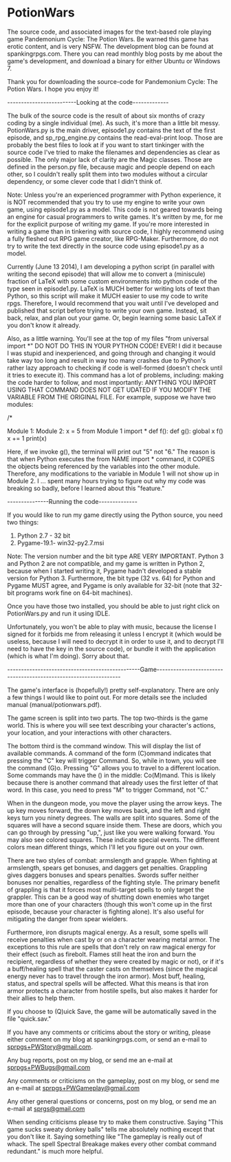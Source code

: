 PotionWars
==========

The source code, and associated images for the text-based role playing game Pandemonium Cycle: The Potion Wars. Be warned this game has erotic content, and is very NSFW. The development blog can be 
found at spankingrpgs.com. There you can read monthly blog posts by me about the game's development, and download a binary for either Ubuntu or Windows 7.

Thank you for downloading the source-code for Pandemonium Cycle: The Potion Wars. I hope you enjoy it!

-------------------------Looking at the code-------------

The bulk of the source code is the result of about six months of crazy coding by a single individual (me). As such, it's more than a little bit messy. PotionWars.py is the main driver, episode1.py contains
the text of the first episode, and sp_rpg_engine.py contains the read-eval-print loop. Those are probably the best files to look at if you want to start tinkinger with the source code I've tried to make 
the filenames and
dependencies as clear as possible. The only major lack of clarity are the Magic classes. Those are defined in the person.py file, because magic and people depend on 
each other, so I couldn't really split them into two modules without a circular dependency, or some clever code that I didn't think of.

Note: Unless you're an experienced programmer with Python experience, it is NOT recommended that you try to use my engine to write your own game, using episode1.py as a model. This code is not geared
towards being an engine for casual programmers to write games. It's written by me, for me for the explicit purpose of writing my game. If you're more interested in writing a game than in tinkering with
source code, I highly recommend using a fully fleshed out RPG game creator, like RPG-Maker. Furthermore, do not
try to write the text directly in the source code using episode1.py as a model.

Currently (June 13 2014), I am developing a python
script (in parallel with writing the second episode) that will allow me to convert a (miniscule) fraction of LaTeX with some custom environments into python code of the
type seen in episode1.py. LaTeX is MUCH better for writing lots of text than Python, so this script will make it MUCH easier to use my code to write rpgs. Therefore, I 
would recommend that you wait until I've developed and published that script before trying to write your own game. Instead, sit back, relax, and plan out your game. Or,
begin learning some basic LaTeX if you don't know it already.

Also, as a little warning. You'll see at the top of my files "from universal import *" DO NOT DO THIS IN YOUR PYTHON CODE! EVER! I did it because I was stupid and
inexperienced, and going through and changing it would take way too long and result in way too many crashes due to Python's rather lazy approach to checking if code is
well-formed (doesn't check until it tries to execute it). This command has a lot of problems, including: making the code harder to follow, and most importantly: ANYTHING
YOU IMPORT USING THAT COMMAND DOES NOT GET UDATED IF YOU MODIFY THE VARIABLE FROM THE ORIGINAL FILE. For example, suppose we have two modules:

/*

Module 1:               Module 2:
x = 5                   from Module 1 import *
def f():                def g():
    global x                f()
    x += 1                  print(x)

Here, if we invoke g(), the terminal will print out "5" not "6." The reason is that when Python executes the from NAME import * command, it COPIES the objects being referenced by the variables 
into the other module. Therefore, any modifications to the variable in Module 1 will not show up in Module 2. I ... spent many hours trying to figure out why my code
was breaking so badly, before I learned about this "feature."


---------------Running the code--------------

If you would like to run my game directly using the Python source, you need two things:

1. Python 2.7 - 32 bit
2. Pygame-19.1- win32-py2.7.msi

Note: The version number and the bit type ARE VERY IMPORTANT. Python 3 and Python 2 are not compatible, and my game is written in Python 2, because when I started 
writing it, Pygame hadn't developed a stable version for Python 3. Furthermore, the bit type (32 vs. 64) for Python and Pygame MUST agree, and Pygame is only available for
32-bit (note that 32-bit programs work fine on 64-bit machines).

Once you have those two installed, you should be able to just right click on PotionWars.py and run it using IDLE.

Unfortunately, you won't be able to play with music, because the license I signed for it forbids me from releasing it unless I encrypt it (which would be useless, because
I will need to decrypt it in order to use it, and to decrypt I'll need to have the key in the source code), or bundle it with the application (which is what I'm doing). Sorry about that.


------------------------------------------------Game-----------------------------------------------------------------

The game's interface is (hopefully!) pretty self-explanatory. There are only a few things I would like to point out. For more details see the included manual (manual/potionwars.pdf).

The game screen is split into two parts. The top two-thirds is the game world. This is where you will see text describing your character's actions, your location, and
your interactions with other characters.

The bottom third is the command window. This will display the list of available commands. A command of the form (C)ommand indicates that pressing the "C" key will
trigger Command. So, while in town, you will see the command (G)o. Pressing "G" allows you to travel to a different location. Some commands may have the () in the
middle: Co(M)mand. This is likely because there is another command that already uses the first letter of that word. In this case, you need to press "M" to trigger Command, 
not "C."

When in the dungeon mode, you move the player using the arrow keys. The up key moves forward, the down key moves back, and the left and right keys turn you
ninety degrees. The walls are split into squares. Some of the squares will have a second square inside them. These are doors, which you can go through by pressing "up,",
just like you were walking forward. You may also see colored squares. These indicate special events. The different colors mean different things, which I'll let you figure out
on your own. 

There are two styles of combat: armslength and grapple. When fighting at armslength, spears get bonuses, and daggers get penalties. Grappling gives daggers bonuses and
spears penalties. Swords suffer neither bonuses nor penalties, regardless of the fighting style. The primary benefit of grappling is that it forces most multi-target
spells to only target the grappler. This can be a good way of shutting down enemies who target more than one of your characters (though this won't come up in the first
episode, because your character is fighting alone). It's also useful for mitigating the danger from spear wielders.

Furthermore, iron disrupts magical energy. As a result, some spells will receive penalties when cast by or on a character wearing metal armor. The exceptions to this
rule are spells that don't rely on raw magical energy for their effect (such as firebolt. Flames still heat the iron and burn the recipient, regardless of whether they
were created by magic or not), or if it's a buff/healing spell that the caster casts on themselves (since the magical energy never has to travel through the iron
armor). Most buff, healing, status, and spectral spells will be affected. What this means is that iron armor protects a character from hostile spells, but 
also makes it harder for their allies to help them.

If you choose to (Q)uick Save, the game will be automatically saved in the file "quick.sav."

If you have any comments or criticims about the story or writing, please either comment on my blog at spankingrpgs.com, or send an e-mail to 
sprpgs+PWStory@gmail.com.

Any bug reports, post on my blog, or send me an e-mail at sprpgs+PWBugs@gmail.com

Any comments or criticisms on the gameplay, post on my blog, or send me an e-mail at sprpgs+PWGameplay@gmail.com

Any other general questions or concerns, post on my blog, or send me an e-mail at sprgs@gmail.com

When sending criticisms please try to make them constructive. Saying "This game sucks sweaty donkey balls" tells me absolutely nothing except that you don't like it.
Saying something like "The gameplay is really out of whack. The spell Spectral Breakage makes every other combat command redundant." is much more helpful.

